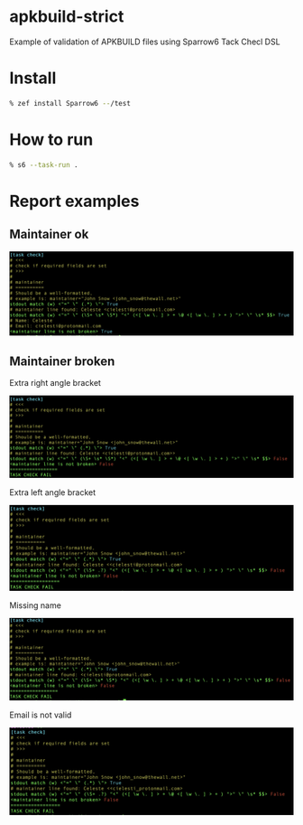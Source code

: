 # apkbuild-strict

Example of validation of APKBUILD files using Sparrow6 Tack Checl DSL

# Install

```bash
% zef install Sparrow6 --/test

```
# How to run

```bash
% s6 --task-run .
```

# Report examples


## Maintainer ok

![maintainer-ok](reports/maintainer-ok.jpeg)

## Maintainer broken

Extra right angle bracket 

![maintainer-broken-extra-right-angle-bracket](reports/maintainer-broken-extra-right-angle-bracket.jpeg)

Extra left angle bracket 

![maintainer-broken-extra-left-angle-bracket](reports/maintainer-broken-extra-left-angle-bracket.jpeg)

Missing name

![maintainer-missing-name](reports/maintainer-missing-name.jpeg)

Email is not valid

![maintainer-broken-email-not-valid](reports/maintainer-broken-email-not-valid.jpeg)
